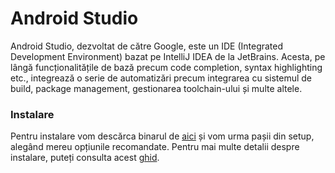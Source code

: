 # Android Studio

Android Studio, dezvoltat de către Google, este un IDE (Integrated Development
Environment) bazat pe IntelliJ IDEA de la JetBrains. Acesta, pe lângă
funcționalitățile de bază precum code completion,
syntax highlighting etc., integrează o serie de
automatizări precum integrarea cu sistemul de build,
package management, gestionarea toolchain-ului și multe altele.


### Instalare

Pentru instalare vom descărca binarul de
[aici](https://developer.android.com/studio) și vom urma pașii din setup,
alegând mereu opțiunile recomandate. Pentru mai multe detalii despre instalare,
puteți consulta acest [ghid](https://developer.android.com/studio/install).

